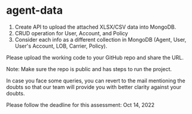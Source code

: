 # agent-data

1) Create API to upload the attached XLSX/CSV data into MongoDB.
2) CRUD operation for User, Account, and Policy
3) Consider each info as a different collection in MongoDB (Agent, User, User's Account, LOB, Carrier, Policy).

 

Please upload the working code to your GitHub repo and share the URL.

Note: Make sure the repo is public and has steps to run the project.

In case you face some queries, you can revert to the mail mentioning the doubts so that our team will provide you with better clarity against your doubts.

Please follow the deadline for this assessment:  Oct 14, 2022
